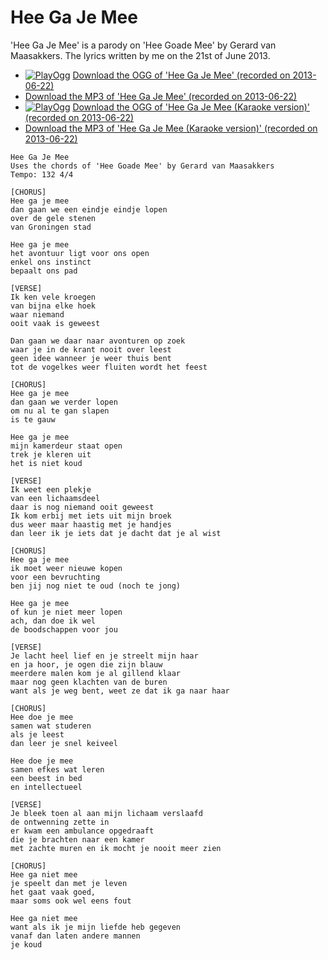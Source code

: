 # Hee Ga Je Mee

'Hee Ga Je Mee' is a parody on 'Hee Goade Mee' by
Gerard van Maasakkers. The lyrics written by me on the 21st of June
2013.

 * [![PlayOgg](http://static.fsf.org/playogg/Play_ogg_80x15.png "I support PlayOgg!")](http://playogg.org) [Download the OGG of 'Hee Ga Je Mee' (recorded on 2013-06-22)](http://www.richelbilderbeek.nl/CD07_HeeGaJeMee20130622.ogg)
 * [Download the MP3 of 'Hee Ga Je Mee' (recorded on 2013-06-22)](http://www.richelbilderbeek.nl/CD07_HeeGaJeMee20130622.mp3)
 * [![PlayOgg](http://static.fsf.org/playogg/Play_ogg_80x15.png "I support PlayOgg!")](http://playogg.org) [Download the OGG of 'Hee Ga Je Mee (Karaoke version)' (recorded on 2013-06-22)](http://www.richelbilderbeek.nl/CD07_HeeGaJeMee20130622Karaoke.ogg)
 * [Download the MP3 of 'Hee Ga Je Mee (Karaoke version)' (recorded on 2013-06-22)](http://www.richelbilderbeek.nl/CD07_HeeGaJeMee20130622Karaoke.mp3)

```
Hee Ga Je Mee
Uses the chords of 'Hee Goade Mee' by Gerard van Maasakkers
Tempo: 132 4/4

[CHORUS]
Hee ga je mee
dan gaan we een eindje eindje lopen
over de gele stenen
van Groningen stad

Hee ga je mee
het avontuur ligt voor ons open
enkel ons instinct
bepaalt ons pad

[VERSE]
Ik ken vele kroegen
van bijna elke hoek
waar niemand 
ooit vaak is geweest

Dan gaan we daar naar avonturen op zoek
waar je in de krant nooit over leest
geen idee wanneer je weer thuis bent
tot de vogelkes weer fluiten wordt het feest

[CHORUS]
Hee ga je mee
dan gaan we verder lopen
om nu al te gan slapen
is te gauw

Hee ga je mee
mijn kamerdeur staat open
trek je kleren uit
het is niet koud

[VERSE]
Ik weet een plekje
van een lichaamsdeel
daar is nog niemand ooit geweest
Ik kom erbij met iets uit mijn broek
dus weer maar haastig met je handjes
dan leer ik je iets dat je dacht dat je al wist

[CHORUS]
Hee ga je mee
ik moet weer nieuwe kopen
voor een bevruchting
ben jij nog niet te oud (noch te jong)

Hee ga je mee
of kun je niet meer lopen
ach, dan doe ik wel
de boodschappen voor jou

[VERSE]
Je lacht heel lief en je streelt mijn haar
en ja hoor, je ogen die zijn blauw
meerdere malen kom je al gillend klaar
maar nog geen klachten van de buren
want als je weg bent, weet ze dat ik ga naar haar

[CHORUS]
Hee doe je mee
samen wat studeren
als je leest
dan leer je snel keiveel

Hee doe je mee
samen efkes wat leren
een beest in bed
en intellectueel

[VERSE]
Je bleek toen al aan mijn lichaam verslaafd
de ontwenning zette in
er kwam een ambulance opgedraaft
die je brachten naar een kamer
met zachte muren en ik mocht je nooit meer zien

[CHORUS]
Hee ga niet mee
je speelt dan met je leven
het gaat vaak goed, 
maar soms ook wel eens fout

Hee ga niet mee
want als ik je mijn liefde heb gegeven
vanaf dan laten andere mannen 
je koud
```
